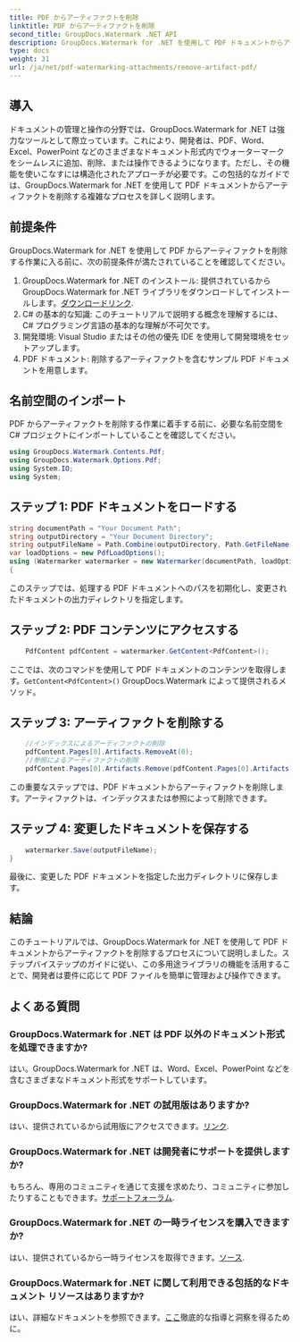 ```yaml
---
title: PDF からアーティファクトを削除
linktitle: PDF からアーティファクトを削除
second_title: GroupDocs.Watermark .NET API
description: GroupDocs.Watermark for .NET を使用して PDF ドキュメントからアーティファクトを簡単に削除する方法を学びます。包括的なチュートリアルでプロセスを段階的にマスターしてください。
type: docs
weight: 31
url: /ja/net/pdf-watermarking-attachments/remove-artifact-pdf/
---
```

## 導入
ドキュメントの管理と操作の分野では、GroupDocs.Watermark for .NET は強力なツールとして際立っています。これにより、開発者は、PDF、Word、Excel、PowerPoint などのさまざまなドキュメント形式内でウォーターマークをシームレスに追加、削除、または操作できるようになります。ただし、その機能を使いこなすには構造化されたアプローチが必要です。この包括的なガイドでは、GroupDocs.Watermark for .NET を使用して PDF ドキュメントからアーティファクトを削除する複雑なプロセスを詳しく説明します。
## 前提条件
GroupDocs.Watermark for .NET を使用して PDF からアーティファクトを削除する作業に入る前に、次の前提条件が満たされていることを確認してください。
1. GroupDocs.Watermark for .NET のインストール: 提供されているから GroupDocs.Watermark for .NET ライブラリをダウンロードしてインストールします。[ダウンロードリンク](https://releases.groupdocs.com/Watermark/net/).
2. C# の基本的な知識: このチュートリアルで説明する概念を理解するには、C# プログラミング言語の基本的な理解が不可欠です。
3. 開発環境: Visual Studio またはその他の優先 IDE を使用して開発環境をセットアップします。
4. PDF ドキュメント: 削除するアーティファクトを含むサンプル PDF ドキュメントを用意します。

## 名前空間のインポート
PDF からアーティファクトを削除する作業に着手する前に、必要な名前空間を C# プロジェクトにインポートしていることを確認してください。
```csharp
using GroupDocs.Watermark.Contents.Pdf;
using GroupDocs.Watermark.Options.Pdf;
using System.IO;
using System;
```
## ステップ 1: PDF ドキュメントをロードする
```csharp
string documentPath = "Your Document Path";
string outputDirectory = "Your Document Directory";
string outputFileName = Path.Combine(outputDirectory, Path.GetFileName(documentPath));
var loadOptions = new PdfLoadOptions();
using (Watermarker watermarker = new Watermarker(documentPath, loadOptions))
{
```
このステップでは、処理する PDF ドキュメントへのパスを初期化し、変更されたドキュメントの出力ディレクトリを指定します。
## ステップ 2: PDF コンテンツにアクセスする
```csharp
    PdfContent pdfContent = watermarker.GetContent<PdfContent>();
```
ここでは、次のコマンドを使用して PDF ドキュメントのコンテンツを取得します。`GetContent<PdfContent>()` GroupDocs.Watermark によって提供されるメソッド。
## ステップ 3: アーティファクトを削除する
```csharp
    //インデックスによるアーティファクトの削除
    pdfContent.Pages[0].Artifacts.RemoveAt(0);
    //参照によるアーティファクトの削除
    pdfContent.Pages[0].Artifacts.Remove(pdfContent.Pages[0].Artifacts[0]);
```
この重要なステップでは、PDF ドキュメントからアーティファクトを削除します。アーティファクトは、インデックスまたは参照によって削除できます。
## ステップ 4: 変更したドキュメントを保存する
```csharp
    watermarker.Save(outputFileName);
}
```
最後に、変更した PDF ドキュメントを指定した出力ディレクトリに保存します。

## 結論
このチュートリアルでは、GroupDocs.Watermark for .NET を使用して PDF ドキュメントからアーティファクトを削除するプロセスについて説明しました。ステップバイステップのガイドに従い、この多用途ライブラリの機能を活用することで、開発者は要件に応じて PDF ファイルを簡単に管理および操作できます。
## よくある質問
### GroupDocs.Watermark for .NET は PDF 以外のドキュメント形式を処理できますか?
はい。GroupDocs.Watermark for .NET は、Word、Excel、PowerPoint などを含むさまざまなドキュメント形式をサポートしています。
### GroupDocs.Watermark for .NET の試用版はありますか?
はい、提供されているから試用版にアクセスできます。[リンク](https://releases.groupdocs.com/).
### GroupDocs.Watermark for .NET は開発者にサポートを提供しますか?
もちろん、専用のコミュニティを通じて支援を求めたり、コミュニティに参加したりすることもできます。[サポートフォーラム](https://forum.groupdocs.com/c/watermark/19).
### GroupDocs.Watermark for .NET の一時ライセンスを購入できますか?
はい、提供されているから一時ライセンスを取得できます。[ソース](https://purchase.groupdocs.com/temporary-license/).
### GroupDocs.Watermark for .NET に関して利用できる包括的なドキュメント リソースはありますか?
はい、詳細なドキュメントを参照できます。[ここ](https://reference.groupdocs.com/Watermark/net/)徹底的な指導と洞察を得るために。